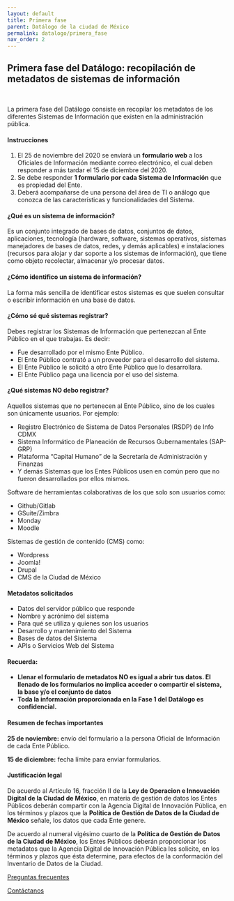 ```yaml
---
layout: default
title: Primera fase
parent: Datálogo de la ciudad de México
permalink: datalogo/primera_fase
nav_order: 2
---
```

<h2>Primera fase del Datálogo: recopilación de metadatos de sistemas de información</h2>
<br>

<p>La primera fase del Datálogo consiste en recopilar los metadatos de los diferentes Sistemas de Información que existen en la administración pública.</p>

<h4><b>Instrucciones</b></h4>
<ol>
  <li>El 25 de noviembre del 2020 se enviará un <strong>formulario web</strong> a los Oficiales de Información mediante correo electrónico, el cual deben responder a más tardar el 15 de diciembre del 2020.</li>
  <li>Se debe responder <strong>1 formulario por cada Sistema de Información</strong> que es propiedad del Ente.</li>
  <li>Deberá acompañarse de una persona del área de TI o análogo que conozca de las características y funcionalidades del Sistema.</li>
</ol>

<h4><b>¿Qué es un sistema de información?</b></h4>
<p>Es un conjunto integrado de bases de datos, conjuntos de datos, aplicaciones, tecnología (hardware, software, sistemas operativos, sistemas manejadores de bases de datos, redes, y demás aplicables) e instalaciones (recursos para alojar y dar soporte a los sistemas de información), que tiene como objeto recolectar, almacenar y/o procesar datos.</p>

<h4><b>¿Cómo identifico un sistema de información? </b></h4>
<p>La forma más sencilla de identificar estos sistemas es que suelen consultar o escribir información en una base de datos.</p>

<h4><b>¿Cómo sé qué sistemas registrar?</b></h4>
<p>Debes registrar los Sistemas de Información que pertenezcan al Ente Público en el que trabajas. Es decir:</p>
<ul>
  <li>Fue desarrollado por el mismo Ente Público.</li>
  <li>El Ente Público contrató a un proveedor para el desarrollo del sistema.</li>
  <li>El Ente Público le solicitó a otro Ente Público que lo desarrollara.</li>
  <li>El Ente Público paga una licencia por el uso del sistema.</li>
</ul>

<h4><b>¿Qué sistemas NO debo registrar?</b></h4>
<p>Aquellos sistemas que no pertenecen al Ente Público, sino de los cuales son únicamente usuarios. Por ejemplo:</p>
<ul>
  <li>Registro Electrónico de Sistema de Datos Personales (RSDP) de Info CDMX</li>
  <li>Sistema Informático de Planeación de Recursos Gubernamentales (SAP-GRP)</li>
  <li>Plataforma “Capital Humano” de la Secretaría de Administración y Finanzas</li>
  <li>Y demás Sistemas que los Entes Públicos usen en común pero que no fueron desarrollados por ellos mismos.</li>
</ul>

<p>Software de herramientas colaborativas de los que solo son usuarios como:</p>
<ul>
  <li>Github/Gitlab</li>
  <li>GSuite/Zimbra</li>
  <li>Monday</li>
  <li>Moodle</li>
</ul>

<p>Sistemas de gestión de contenido (CMS) como:</p>
<ul>
  <li>Wordpress</li>
  <li>Joomla!</li>
  <li>Drupal</li>
  <li>CMS de la Ciudad de México</li>
</ul>

<h4><b>Metadatos solicitados</b></h4>
<ul>
  <li>Datos del servidor público que responde</li>
  <li>Nombre y acrónimo del sistema</li>
  <li>Para qué se utiliza y quienes son los usuarios</li>
  <li>Desarrollo y mantenimiento del Sistema</li>
  <li>Bases de datos del Sistema</li>
  <li>APIs o Servicios Web del Sistema</li>
</ul>

<h4><b>Recuerda:</b></h4>
<ul>
  <li><strong>Llenar el formulario de metadatos NO es igual a abrir tus datos. El llenado de los formularios no implica acceder o compartir el sistema, la base y/o el conjunto de datos</strong></li>
  <li><strong>Toda la información proporcionada en la Fase 1 del Datálogo es confidencial.</strong></li>
</ul>

<h4><b>Resumen de fechas importantes</b></h4>
<p><strong>25 de noviembre:</strong> envío del formulario a la persona Oficial de Información de cada Ente Público.</p>
<p><strong>15 de diciembre:</strong> fecha límite para enviar formularios.</p>

<h4><b>Justificación legal</b></h4>
<p>De acuerdo al Artículo 16, fracción II de la <strong>Ley de Operacion e Innovación Digital de la Ciudad de México</strong>, en materia de gestión de datos los Entes Públicos deberán compartir con la Agencia Digital de Innovación Pública, en los términos y plazos que la <strong>Política de Gestión de Datos de la Ciudad de México</strong> señale, los datos que cada Ente genere.</p>

<p>De acuerdo al numeral vigésimo cuarto de la <strong>Política de Gestión de Datos de la Ciudad de México</strong>, los Entes Públicos deberán proporcionar los metadatos que la Agencia Digital de Innovación Pública les solicite, en los términos y plazos que ésta determine, para efectos de la conformación del Inventario de Datos de la Ciudad.</p>

<a href="https://gobcdmx.github.io/politicadedatos/encuesta/">Preguntas frecuentes</a>

<a href="https://gobcdmx.github.io/politicadedatos/contact/">Contáctanos</a>
